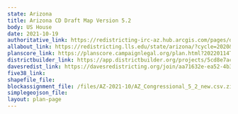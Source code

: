 ```yaml
---
state: Arizona
title: Arizona CD Draft Map Version 5.2
body: US House
date: 2021-10-19
authoritative_link: https://redistricting-irc-az.hub.arcgis.com/pages/draft-maps
allabout_link: https://redistricting.lls.edu/state/arizona/?cycle=2020&level=Congress&startdate=
planscore_link: https://planscore.campaignlegal.org/plan.html?20220114T194033.201891855Z
districtbuilder_link: https://app.districtbuilder.org/projects/5cd8e7ac-01d8-4b71-a620-2ea25eb331f3
davesredist_link: https://davesredistricting.org/join/aa71632e-ea52-4b3e-886e-e7a1a9e4b2c3
five38_link:
shapefile_file:
blockassignment_file: /files/AZ-2021-10/AZ_Congressional_5_2_new.csv.zip
simplegeojson_file:
layout: plan-page
---
```

